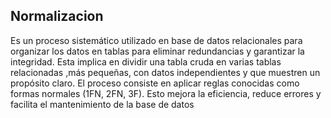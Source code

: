## Normalizacion
Es un proceso sistemático utilizado en base de datos relacionales para organizar los datos en tablas para eliminar redundancias y garantizar la integridad. Esta implica en 
dividir una tabla cruda en varias tablas relacionadas ,más pequeñas, con datos independientes y que muestren un propósito claro. El proceso consiste en aplicar 
reglas conocidas como formas normales (1FN, 2FN, 3F). Esto mejora la eficiencia, reduce errores y facilita el mantenimiento de la base de datos
